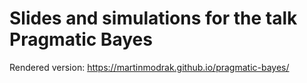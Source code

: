 # Slides and simulations for the talk Pragmatic Bayes

Rendered version: https://martinmodrak.github.io/pragmatic-bayes/